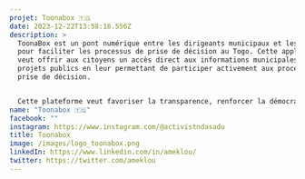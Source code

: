```yaml
---
projet: Toonabox 🇹🇬
date: 2023-12-22T13:58:18.556Z
description: >
  ToonaBox est un pont numérique entre les dirigeants municipaux et les citoyens
  pour faciliter les processus de prise de décision au Togo. Cette application
  veut offrir aux citoyens un accès direct aux informations municipales et aux
  projets publics en leur permettant de participer activement aux processus de
  prise de décision.


  Cette plateforme veut favoriser la transparence, renforcer la démocratie locale et créer une collaboration constructive entre les gouvernements municipaux et les citoyens engagés.
name: "Toonabox 🇹🇬"
facebook: ""
instagram: https://www.instagram.com/@activistndasadu
title: Toonabox
image: /images/logo_toonabox.png
linkedIn: https://www.linkedin.com/in/ameklou/
twitter: https://twitter.com/ameklou
---
```

